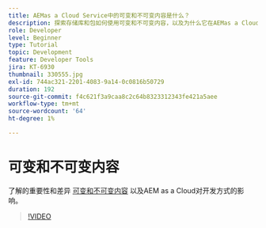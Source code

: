```yaml
---
title: AEMas a Cloud Service中的可变和不可变内容是什么？
description: 探索存储库和包如何使用可变和不可变内容，以及为什么它在AEMas a Cloud Service中很重要。
role: Developer
level: Beginner
type: Tutorial
topic: Development
feature: Developer Tools
jira: KT-6930
thumbnail: 330555.jpg
exl-id: 744ac321-2201-4083-9a14-0c0816b50729
duration: 192
source-git-commit: f4c621f3a9caa8c2c64b8323312343fe421a5aee
workflow-type: tm+mt
source-wordcount: '64'
ht-degree: 1%

---
```


# 可变和不可变内容

了解的重要性和差异 [可变和不可变内容](https://experienceleague.adobe.com/docs/experience-manager-cloud-service/implementing/developing/aem-project-content-package-structure.html) 以及AEM as a Cloud对开发方式的影响。

>[!VIDEO](https://video.tv.adobe.com/v/330555?quality=12&learn=on)
